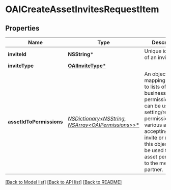 # OAICreateAssetInvitesRequestItem

## Properties
Name | Type | Description | Notes
------------ | ------------- | ------------- | -------------
**inviteId** | **NSString*** | Unique identifier of an invite. | 
**inviteType** | [**OAIInviteType***](OAIInviteType.md) |  | 
**assetIdToPermissions** | [**NSDictionary&lt;NSString*, NSArray&lt;OAIPermissions&gt;*&gt;***](NSArray.md) | An object mapping asset ids to lists of business permissions. This can be used to setting/requesting permissions on various assets. If accepting an invite or request, this object would be used to grant asset permissions to the member or partner.  | 

[[Back to Model list]](../README.md#documentation-for-models) [[Back to API list]](../README.md#documentation-for-api-endpoints) [[Back to README]](../README.md)


